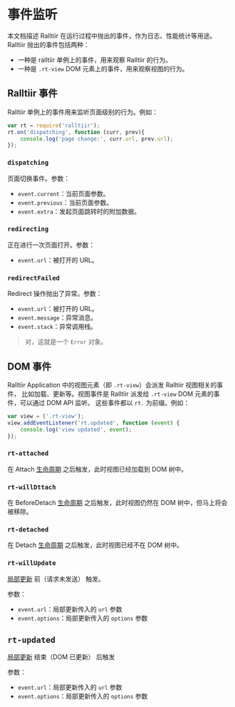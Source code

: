 # 事件监听

本文档描述 Ralltiir 在运行过程中抛出的事件，作为日志、性能统计等用途。
Ralltiir 抛出的事件包括两种：

* 一种是 ralltiir 单例上的事件，用来观察 Ralltiir 的行为。
* 一种是 `.rt-view` DOM 元素上的事件，用来观察视图的行为。

## Ralltiir 事件

Ralltiir 单例上的事件用来监听页面级别的行为。例如：

```javascript
var rt = require('ralltiir');
rt.on('dispatching', function (curr, prev){
    console.log('page change:', curr.url, prev.url);
});
```

### `dispatching`

页面切换事件。参数：

* `event.current`：当前页面参数。
* `event.previous`：当前页面参数。
* `event.extra`：发起页面跳转时的附加数据。

### `redirecting`

正在进行一次页面打开。参数：

* `event.url`：被打开的 URL。

### `redirectFailed`

Redirect 操作抛出了异常。参数：

* `event.url`：被打开的 URL。
* `event.message`：异常消息。
* `event.stack`：异常调用栈。

> 对，这就是一个 `Error` 对象。

## DOM 事件

Ralltiir Application 中的视图元素（即 `.rt-view`）会派发 Ralltiir 视图相关的事件，
比如加载、更新等。视图事件是 Ralltiir 派发给 `.rt-view` DOM 元素的事件，可以通过 DOM API 监听。
这些事件都以 `rt.` 为前缀。例如：

```javascript
var view = ('.rt-view');
view.addEventListener('rt.updated', function (event) {
    console.log('view updated', event);
});
```

### `rt-attached`

在 Attach [生命周期][life-cycle] 之后触发，此时视图已经加载到 DOM 树中。

### `rt-willDttach`

在 BeforeDetach [生命周期][life-cycle] 之后触发，此时视图仍然在 DOM 树中，但马上将会被移除。

### `rt-detached`

在 Detach [生命周期][life-cycle] 之后触发，此时视图已经不在 DOM 树中。

### `rt-willUpdate`

[局部更新][partial-update] 前（请求未发送） 触发。

参数：

* `event.url`：局部更新传入的 `url` 参数
* `event.options`：局部更新传入的 `options` 参数

## `rt-updated`

[局部更新][partial-update] 结束（DOM 已更新） 后触发

参数：

* `event.url`：局部更新传入的 `url` 参数
* `event.options`：局部更新传入的 `options` 参数

[life-cycle]: /advanced/life-cycle.md
[partial-update]: /advanced/partial-update.md
